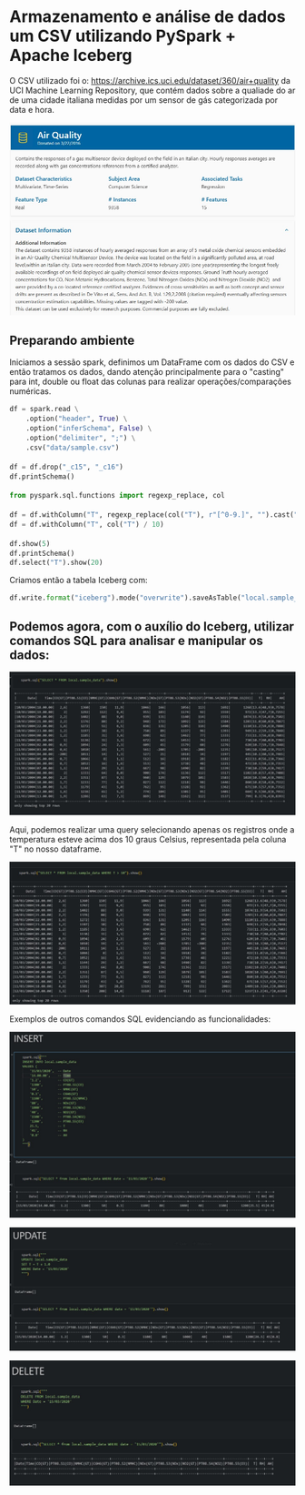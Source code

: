 # Armazenamento e análise de dados um CSV utilizando PySpark + Apache Iceberg

O CSV utilizado foi o: https://archive.ics.uci.edu/dataset/360/air+quality da UCI Machine Learning Repository, que contém dados sobre a qualiade do ar de uma cidade italiana medidas por um sensor de gás categorizada por data e hora.

![CSV](air_quality.jpg)

## Preparando ambiente

Iniciamos a sessão spark, definimos um DataFrame com os dados do CSV e então tratamos os dados, dando atenção principalmente para o "casting" para int, double ou float das colunas para realizar operações/comparações numéricas.

```python
df = spark.read \
    .option("header", True) \
    .option("inferSchema", False) \
    .option("delimiter", ";") \
    .csv("data/sample.csv")

df = df.drop("_c15", "_c16")
df.printSchema()

from pyspark.sql.functions import regexp_replace, col

df = df.withColumn("T", regexp_replace(col("T"), r"[^0-9.]", "").cast("double"))
df = df.withColumn("T", col("T") / 10)

df.show(5)
df.printSchema()
df.select("T").show(20)
```

Criamos então a tabela Iceberg com:

```python
df.write.format("iceberg").mode("overwrite").saveAsTable("local.sample_data")
```

## Podemos agora, com o auxílio do Iceberg, utilizar comandos SQL para analisar e manipular os dados:

![SELECTEXAMPLE](select_example.jpg)

Aqui, podemos realizar uma query selecionando apenas os registros onde a temperatura esteve acima dos 10 graus Celsius, representada pela coluna "T" no nosso dataframe.

![SELECTFROMTEXAMPLE](selectfromt.jpg)

Exemplos de outros comandos SQL evidenciando as funcionalidades:

![INSERTEXAMPLE](insert.jpg)

![UPDATEEXAMPLE](update.jpg)

![DELETEEXAMPLE](delete.jpg)
